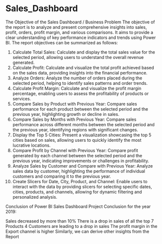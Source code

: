 # Sales_Dashboard
The Objective of the Sales Dashboard / Business Problem The objective of the report is to analyze and present comprehensive insights into sales, profit, orders, profit margin, and various comparisons. It aims to provide a clear understanding of key performance indicators and trends using Power BI.
The report objectives can be summarized as follows:

1. Calculate Total Sales: Calculate and display the total sales value for the selected period, allowing users to understand the overall revenue generated.
2. Calculate Profit: Calculate and visualize the total profit achieved based on the sales data, providing insights into the financial performance.
3. Analyze Orders: Analyze the number of orders placed during the selected period, helping to identify sales patterns and order trends.
4. Calculate Profit Margin: Calculate and visualize the profit margin percentage, enabling users to assess the profitability of products or services.
5. Compare Sales by Product with Previous Year: Compare sales performance for each product between the selected period and the previous year, highlighting growth or decline in sales.
6. Compare Sales by Months with Previous Year: Compare sales performance across different months between the selected period and the previous year, identifying regions with significant changes.
7. Display the Top 5 Cities: Present a visualization showcasing the top 5 cities based on sales, allowing users to quickly identify the most lucrative locations.
8. Compare Profit by Channel with Previous Year: Compare profit generated by each channel between the selected period and the previous year, indicating improvements or challenges in profitability.
9. Analyze Sales by Customer and Compare with Previous Year: Analyze sales data by customer, highlighting the performance of individual customers and comparing it to the previous year.
10. Create Slicers for Date, City, Product, and Channel: Enable users to interact with the data by providing slicers for selecting specific dates, cities, products, and channels, allowing for dynamic filtering and personalized analysis.

Conclusion of Power BI Sales Dashboard Project
Conclusion for the year 2019:

Sales decreased by more than 10%
There is a drop in sales of all the top 7 Products
4 Customers are leading to a drop in sales
The profit margin in the Export channel is higher
Similarly, we can derive other insights from the Report
